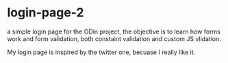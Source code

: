 # login-page-2

a simple login page for the ODin project, the objective is to learn how forms work and form validation, both constaint validation and custom JS vlidation.

My login page is inspired by the twitter one, becuase I really like it.
